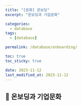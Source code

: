 ```yaml
---
title: "[문화] 온보딩"
excerpt: "온보딩과 기업문화"

categories:
  - database
tags:
  - [database]

permalink: /database/onboarding/

toc: true
toc_sticky: true

date: 2023-11-12
last_modified_at: 2023-11-12
---
```


## 🦥 온보딩과 기업문화
